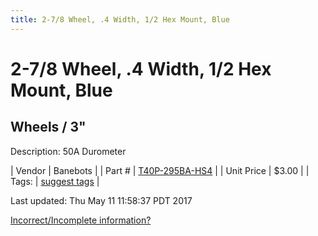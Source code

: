 ```yaml
---
title: 2-7/8 Wheel, .4 Width, 1/2 Hex Mount, Blue
---
```


# 2-7/8 Wheel, .4 Width, 1/2 Hex Mount, Blue
## Wheels / 3"
Description: 	50A Durometer 

| Vendor | Banebots | 
| Part # | [T40P-295BA-HS4](http://www.banebots.com/category/T40P-2875.html) | 
| Unit Price | $3.00 | 
| Tags: | [suggest tags](https://docs.google.com/forms/d/e/1FAIpQLSeWyY8v3RgOty-MyWmh9U0iivNYN_molChYyS-0U-o-kOAv_g/viewform) | 

Last updated: Thu May 11 11:58:37 PDT 2017

 [Incorrect/Incomplete information?](https://docs.google.com/forms/d/e/1FAIpQLSeWyY8v3RgOty-MyWmh9U0iivNYN_molChYyS-0U-o-kOAv_g/viewform)